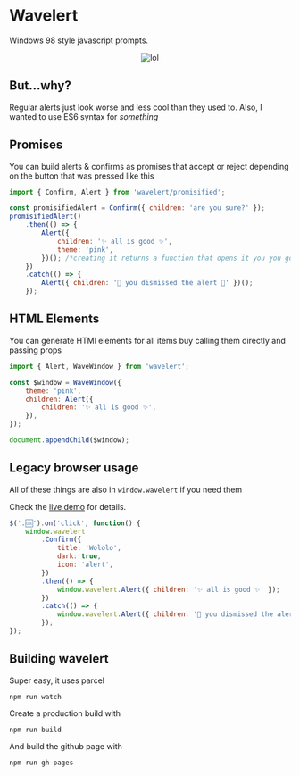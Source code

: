 # Wavelert

Windows 98 style javascript prompts.

<div align=center>

![lol](https://raw.github.com/walaura/Wavelert/master/screenshot.gif)

</div>

## But…why?

Regular alerts just look worse and less cool than they used to. Also, I wanted to use ES6 syntax for _something_

## Promises

You can build alerts & confirms as promises that accept or reject depending on the button that was pressed like this

```js
import { Confirm, Alert } from 'wavelert/promisified';

const promisifiedAlert = Confirm({ children: 'are you sure?' });
promisifiedAlert()
	.then(() => {
		Alert({
			children: '✨ all is good ✨',
			theme: 'pink',
		})(); /*creating it returns a function that opens it you you gotta call it*/
	})
	.catch(() => {
		Alert({ children: '💩 you dismissed the alert 💩' })();
	});
```

## HTML Elements

You can generate HTMl elements for all items buy calling them directly and passing props

```js
import { Alert, WaveWindow } from 'wavelert';

const $window = WaveWindow({
	theme: 'pink',
	children: Alert({
		children: '✨ all is good ✨',
	}),
});

document.appendChild($window);
```

## Legacy browser usage

All of these things are also in `window.wavelert` if you need them

Check the [live demo](http://walaura.github.io/wavelert/) for details.

```js
$('.🆒').on('click', function() {
	window.wavelert
		.Confirm({
			title: 'Wololo',
			dark: true,
			icon: 'alert',
		})
		.then(() => {
			window.wavelert.Alert({ children: '✨ all is good ✨' });
		})
		.catch(() => {
			window.wavelert.Alert({ children: '💩 you dismissed the alert 💩' });
		});
});
```

## Building wavelert

Super easy, it uses parcel

```
npm run watch
```

Create a production build with

```
npm run build
```

And build the github page with

```
npm run gh-pages
```
